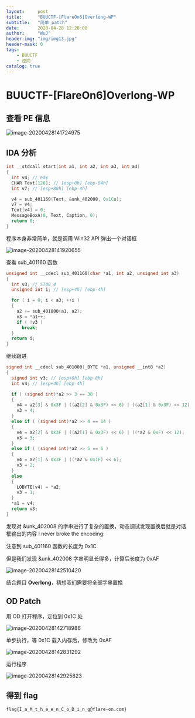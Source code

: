 ```yaml
---
layout:     post
title:      "BUUCTF-[FlareOn6]Overlong-WP"
subtitle:   "简单 patch"
date:       2020-04-28 12:28:00
author:     "WuJ"
header-img: "img/img13.jpg"
header-mask: 0
tags:
    - BUUCTF
    - 逆向
catalog: true
---
```


# BUUCTF-[FlareOn6]Overlong-WP

##  查看 PE 信息

![image-20200428141724975](https://tva1.sinaimg.cn/large/007S8ZIlgy1ge9gh727lgj30sm0e477x.jpg)

## IDA 分析

```C
int __stdcall start(int a1, int a2, int a3, int a4)
{
  int v4; // eax
  CHAR Text[128]; // [esp+0h] [ebp-84h]
  int v7; // [esp+80h] [ebp-4h]

  v4 = sub_401160(Text, &unk_402008, 0x1Cu);
  v7 = v4;
  Text[v4] = 0;
  MessageBoxA(0, Text, Caption, 0);
  return 0;
}
```

程序本身非常简单，就是调用 Win32 API 弹出一个对话框

![image-20200428141920655](https://tva1.sinaimg.cn/large/007S8ZIlgy1ge9gj5ignaj30b208caa4.jpg)

查看 sub_401160 函数 

```C
unsigned int __cdecl sub_401160(char *a1, int a2, unsigned int a3)
{
  int v3; // ST08_4
  unsigned int i; // [esp+4h] [ebp-4h]

  for ( i = 0; i < a3; ++i )
  {
    a2 += sub_401000(a1, a2);
    v3 = *a1++;
    if ( !v3 )
      break;
  }
  return i;
}
```

继续跟进

```c
signed int __cdecl sub_401000(_BYTE *a1, unsigned __int8 *a2)
{
  signed int v3; // [esp+0h] [ebp-8h]
  int v4; // [esp+4h] [ebp-4h]

  if ( (signed int)*a2 >> 3 == 30 )
  {
    v4 = a2[3] & 0x3F | ((a2[2] & 0x3F) << 6) | ((a2[1] & 0x3F) << 12) | ((*a2 & 7) << 18);
    v3 = 4;
  }
  else if ( (signed int)*a2 >> 4 == 14 )
  {
    v4 = a2[2] & 0x3F | ((a2[1] & 0x3F) << 6) | ((*a2 & 0xF) << 12);
    v3 = 3;
  }
  else if ( (signed int)*a2 >> 5 == 6 )
  {
    v4 = a2[1] & 0x3F | ((*a2 & 0x1F) << 6);
    v3 = 2;
  }
  else
  {
    LOBYTE(v4) = *a2;
    v3 = 1;
  }
  *a1 = v4;
  return v3;
}
```

发现对 &unk_402008 的字串进行了复杂的置换，动态调试发现置换后就是对话框输出的内容 I never broke the encoding:

注意到 sub_401160 函数的长度为 0x1C

但是我们发现 &unk_402008 字串明显长得多，计算后长度为 0xAF

![image-20200428142510420](https://tva1.sinaimg.cn/large/007S8ZIlgy1ge9gp8uk1ej30u02wxx6p.jpg)

结合题目 **Overlong**，猜想我们需要将全部字串置换

## OD Patch

用 OD 打开程序，定位到 0x1C 处

![image-20200428142718986](https://tva1.sinaimg.cn/large/007S8ZIlgy1ge9grgaea1j31ds0sidhi.jpg)

单步执行，等 0x1C 载入内存后，修改为 0xAF

![image-20200428142831292](https://tva1.sinaimg.cn/large/007S8ZIlgy1ge9gsp6vbqj30wo0iaaat.jpg)

运行程序

![image-20200428142925823](https://tva1.sinaimg.cn/large/007S8ZIlgy1ge9gtndov4j30z60gw0tc.jpg)

## 得到 flag

`flag{I_a_M_t_h_e_e_n_C_o_D_i_n_g@flare-on.com}`

